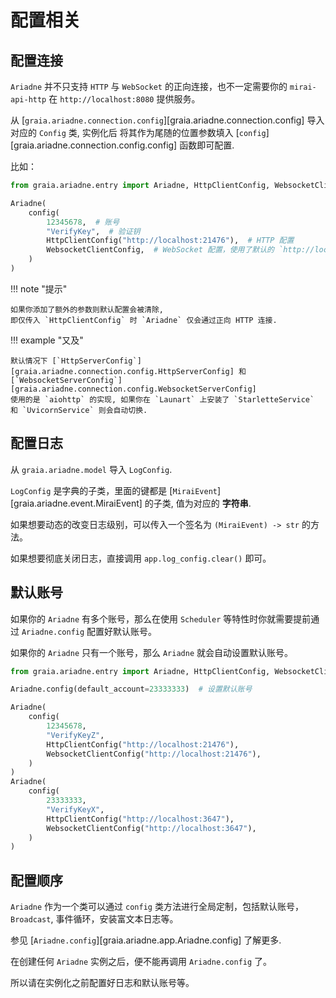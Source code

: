 # 配置相关

## 配置连接

`Ariadne` 并不只支持 `HTTP` 与 `WebSocket` 的正向连接，也不一定需要你的 `mirai-api-http` 在 `http://localhost:8080` 提供服务。

从 [`graia.ariadne.connection.config`][graia.ariadne.connection.config] 导入对应的 `Config` 类, 实例化后
将其作为尾随的位置参数填入 [`config`][graia.ariadne.connection.config.config] 函数即可配置.

比如：

```python
from graia.ariadne.entry import Ariadne, HttpClientConfig, WebsocketClientConfig, config

Ariadne(
    config(
        12345678,  # 账号
        "VerifyKey",  # 验证钥
        HttpClientConfig("http://localhost:21476"),  # HTTP 配置
        WebsocketClientConfig,  # WebSocket 配置，使用了默认的 `http://localhost:8080`
    )
)
```

!!! note "提示"

    如果你添加了额外的参数则默认配置会被清除,
    即仅传入 `HttpClientConfig` 时 `Ariadne` 仅会通过正向 HTTP 连接.

!!! example "又及"

    默认情况下 [`HttpServerConfig`][graia.ariadne.connection.config.HttpServerConfig] 和 [`WebsocketServerConfig`][graia.ariadne.connection.config.WebsocketServerConfig]
    使用的是 `aiohttp` 的实现, 如果你在 `Launart` 上安装了 `StarletteService` 和 `UvicornService` 则会自动切换.

## 配置日志

从 `graia.ariadne.model` 导入 `LogConfig`.

`LogConfig` 是字典的子类，里面的键都是 [`MiraiEvent`][graia.ariadne.event.MiraiEvent] 的子类,
值为对应的 **字符串**.

如果想要动态的改变日志级别，可以传入一个签名为 `(MiraiEvent) -> str` 的方法。

如果想要彻底关闭日志，直接调用 `app.log_config.clear()` 即可。

## 默认账号

如果你的 `Ariadne` 有多个账号，那么在使用 `Scheduler` 等特性时你就需要提前通过 `Ariadne.config` 配置好默认账号。

如果你的 `Ariadne` 只有一个账号，那么 `Ariadne` 就会自动设置默认账号。

```python
from graia.ariadne.entry import Ariadne, HttpClientConfig, WebsocketClientConfig, config

Ariadne.config(default_account=23333333)  # 设置默认账号

Ariadne(
    config(
        12345678,
        "VerifyKeyZ",
        HttpClientConfig("http://localhost:21476"),
        WebsocketClientConfig("http://localhost:21476"),
    )
)
Ariadne(
    config(
        23333333,
        "VerifyKeyX",
        HttpClientConfig("http://localhost:3647"),
        WebsocketClientConfig("http://localhost:3647"),
    )
)
```

## 配置顺序

`Ariadne` 作为一个类可以通过 `config` 类方法进行全局定制，包括默认账号，`Broadcast`, 事件循环，安装富文本日志等。

参见 [`Ariadne.config`][graia.ariadne.app.Ariadne.config] 了解更多.

在创建任何 `Ariadne` 实例之后，便不能再调用 `Ariadne.config` 了。

所以请在实例化之前配置好日志和默认账号等。
